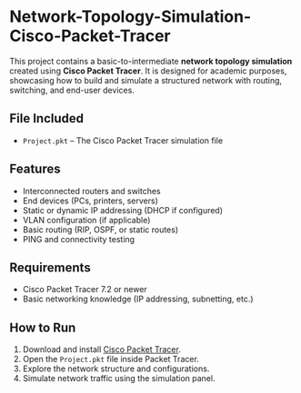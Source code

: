 # Network-Topology-Simulation-Cisco-Packet-Tracer
This project contains a basic-to-intermediate **network topology simulation** created using **Cisco Packet Tracer**. It is designed for academic purposes, showcasing how to build and simulate a structured network with routing, switching, and end-user devices.

## File Included

- `Project.pkt` – The Cisco Packet Tracer simulation file

## Features

- Interconnected routers and switches
- End devices (PCs, printers, servers)
- Static or dynamic IP addressing (DHCP if configured)
- VLAN configuration (if applicable)
- Basic routing (RIP, OSPF, or static routes)
- PING and connectivity testing

## Requirements

- Cisco Packet Tracer 7.2 or newer
- Basic networking knowledge (IP addressing, subnetting, etc.)

## How to Run

1. Download and install [Cisco Packet Tracer](https://www.netacad.com/portal/resources/packet-tracer).
2. Open the `Project.pkt` file inside Packet Tracer.
3. Explore the network structure and configurations.
4. Simulate network traffic using the simulation panel.

